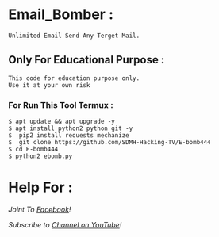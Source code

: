 # Email_Bomber :
```
Unlimited Email Send Any Terget Mail.
```
## Only For Educational Purpose :
```
This code for education purpose only.
Use it at your own risk
```

### For Run This Tool Termux :
```
$ apt update && apt upgrade -y
$ apt install python2 python git -y 
$  pip2 install requests mechanize
$  git clone https://github.com/SDMH-Hacking-TV/E-bomb444
$ cd E-bomb444
$ python2 ebomb.py
```


# Help For :


*Joint To [ Facebook](https://web.facebook.com/groups/termux.help.bd)!*


*Subscribe to [ Channel on YouTube](https://www.youtube.com/channel/UCWMSK5cTU1dNBt8LKcZdsCw)!*


